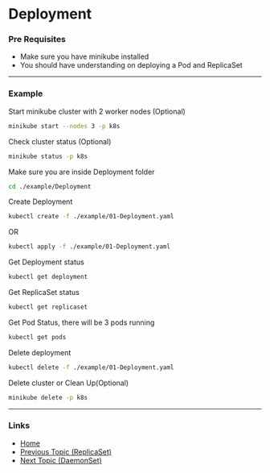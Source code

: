 # Deployment

### Pre Requisites
* Make sure you have minikube installed
* You should have understanding on deploying a Pod and ReplicaSet

---
### Example
Start minikube cluster with 2 worker nodes (Optional) 
```bash
minikube start --nodes 3 -p k8s
```
Check cluster status (Optional) 
```bash
minikube status -p k8s
```
Make sure you are inside Deployment folder
```bash
cd ./example/Deployment
```
Create Deployment
```bash
kubectl create -f ./example/01-Deployment.yaml
```
OR
```bash
kubectl apply -f ./example/01-Deployment.yaml
```
Get Deployment status
```bash
kubectl get deployment
```
Get ReplicaSet status
```bash
kubectl get replicaset
```
Get Pod Status, there will be 3 pods running
```bash
kubectl get pods
```
Delete deployment
```bash
kubectl delete -f ./example/01-Deployment.yaml
```
Delete cluster or Clean Up(Optional) 
```bash
minikube delete -p k8s
```

---
### Links
* [Home](https://github.com/vimalmenon/k8s-learn)
* [Previous Topic (ReplicaSet)](https://github.com/vimalmenon/k8s-learn/tree/master/example/ReplicaSet)
* [Next Topic (DaemonSet)](https://github.com/vimalmenon/k8s-learn/tree/master/example/DaemonSet)
